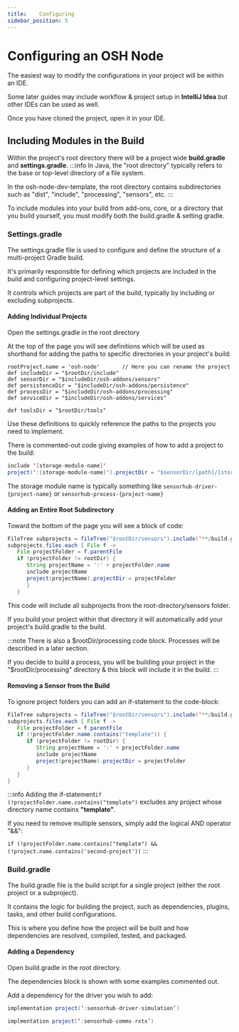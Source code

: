 ```yaml
---
title:    Configuring
sidebar_position: 5
---
```


# Configuring an OSH Node

The easiest way to modify the configurations in your project will be within an IDE.

Some later guides may include workflow & project setup in **IntelliJ Idea** but other IDEs can be used as well. 

Once you have cloned the project, open it in your IDE. 

## Including Modules in the Build

Within the project's root directory there will be a project wide **build.gradle** and **settings.gradle**.
:::info
In Java, the "root directory" typically refers to the base or top-level directory of a file system.

In the osh-node-dev-template, the root directory contains subdirectories such as "dist", "include", "processing", "sensors", etc.
:::

To include modules into your build from add-ons, core, or a directory that you build yourself, you must modify both the build.gradle & setting.gradle.

### Settings.gradle
The settings.gradle file is used to configure and define the structure of a multi-project Gradle build. 

It's primarily responsible for defining which projects are included in the build and configuring project-level settings.

It controls which projects are part of the build, typically by including or excluding subprojects.

#### Adding Individual Projects
Open the settings.gradle in the root directory

At the top of the page you will see definitions which will be used as shorthand for adding the paths to specific directories in your project's build: 

```
rootProject.name = 'osh-node'       // Here you can rename the project 
def includeDir = "$rootDir/include"         
def sensorDir = "$includeDir/osh-addons/sensors"      
def persistenceDir = "$includeDir/osh-addons/persistence"
def processDir = "$includeDir/osh-addons/processing"
def serviceDir = "$includeDir/osh-addons/services"

def toolsDir = "$rootDir/tools"
```

Use these definitions to quickly reference the paths to the projects you need to implement.

There is commented-out code giving examples of how to add a project to the build:
``` java 
include '[storage-module-name]'  
project(':[storage-module-name]').projectDir = "$sensorDir/[path]/[storage-module-name]" as File
```
The storage module name is typically something like ```sensorhub-driver-{project-name}``` or ```sensorhub-process-{project-name}```

####  Adding an Entire Root Subdirectory
Toward the bottom of the page you will see a block of code:
   ``` java 
   FileTree subprojects = fileTree("$rootDir/sensors").include('**/build.gradle')
   subprojects.files.each { File f ->
      File projectFolder = f.parentFile
      if (projectFolder != rootDir) {
         String projectName = ':' + projectFolder.name
         include projectName
         project(projectName).projectDir = projectFolder
         }
      }
   ```

This code will include all subprojects from the root-directory/sensors folder.

If you build your project within that directory it will automatically add your project's build.gradle to the build.

:::note
There is also a $rootDir/processing code block. Processes will be described in a later section.

If you decide to build a process, you will be building your project in the "$rootDir/processing" directory & this block will include it in the build.
:::

#### Removing a Sensor from the Build
To ignore project folders you can add an if-statement to the code-block:

``` java
FileTree subprojects = fileTree("$rootDir/sensors").include('**/build.gradle')
subprojects.files.each { File f ->
   File projectFolder = f.parentFile
   if (!projectFolder.name.contains("template")) {
      if (projectFolder != rootDir) {
         String projectName = ':' + projectFolder.name
         include projectName
         project(projectName).projectDir = projectFolder
      }
   }
}
```

:::info
Adding the if-statement``` if (!projectFolder.name.contains("template") ``` excludes any project whose directory name contains **"template"**.

If you need to remove multiple sensors, simply add the logical AND operator "&&":

```if (!projectFolder.name.contains("template") && (!project.name.contains('second-project'))```
:::

### Build.gradle
The build.gradle file is the build script for a single project (either the root project or a subproject). 

It contains the logic for building the project, such as dependencies, plugins, tasks, and other build configurations.

This is where you define how the project will be built and how dependencies are resolved, compiled, tested, and packaged.

#### Adding a Dependency 

Open build.gradle in the root directory.

The dependencies block is shown with some examples commented out.

Add a dependency for the driver you wish to add:

   ``` gradle 
   implementation project(‘:sensorhub-driver-simulation’)
   ``` 

   ``` gradle 
   implmentation project(‘:sensorhub-comms-rxtx’)
   ```